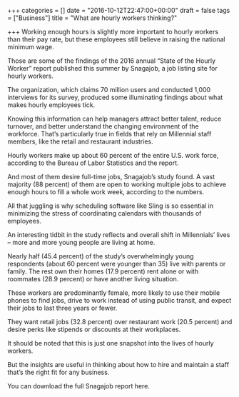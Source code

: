 +++
categories = []
date = "2016-10-12T22:47:00+00:00"
draft = false
tags = ["Business"]
title = "What are hourly workers thinking?"

+++
Working enough hours is slightly more important to hourly workers than their pay rate, but these employees still believe in raising the national minimum wage.

Those are some of the findings of the 2016 annual “State of the Hourly Worker” report published this summer by Snagajob, a job listing site for hourly workers.

The organization, which claims 70 million users and conducted 1,000 interviews for its survey, produced some illuminating findings about what makes hourly employees tick.

Knowing this information can help managers attract better talent, reduce turnover, and better understand the changing environment of the workforce. That’s particularly true in fields that rely on Millennial staff members, like the retail and restaurant industries.

Hourly workers make up about 60 percent of the entire U.S. work force, according to the Bureau of Labor Statistics and the report.

And most of them desire full-time jobs, Snagajob’s study found. A vast majority (88 percent) of them are open to working multiple jobs to achieve enough hours to fill a whole work week, according to the numbers.

All that juggling is why scheduling software like Sling is so essential in minimizing the stress of coordinating calendars with thousands of employees.

An interesting tidbit in the study reflects and overall shift in Millennials’ lives – more and more young people are living at home.

Nearly half (45.4 percent) of the study’s overwhelmingly young respondents (about 60 percent were younger than 35) live with parents or family. The rest own their homes (17.9 percent) rent alone or with roommates (28.9 percent) or have another living situation.

These workers are predominantly female, more likely to use their mobile phones to find jobs, drive to work instead of using public transit, and expect their jobs to last three years or fewer.

They want retail jobs (32.8 percent) over restaurant work (20.5 percent) and desire perks like stipends or discounts at their workplaces.

It should be noted that this is just one snapshot into the lives of hourly workers.

But the insights are useful in thinking about how to hire and maintain a staff that’s the right fit for any business.

You can download the full Snagajob report here. 